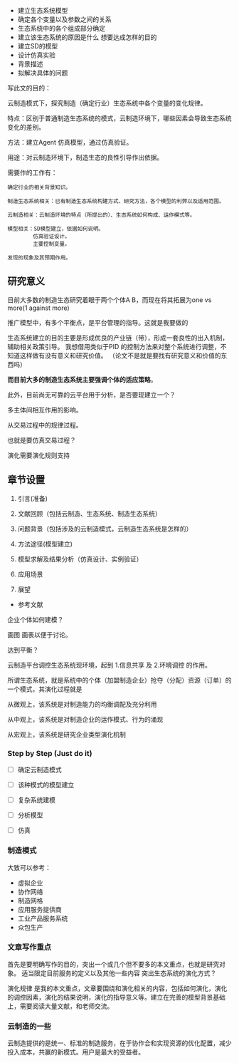+ 建立生态系统模型
+ 确定各个变量以及参数之间的关系
+ 生态系统中的各个组成部分确定
+ 建立该生态系统的原因是什么 想要达成怎样的目的
+ 建立SD的模型
+ 设计仿真实验
+ 背景描述
+ 拟解决具体的问题


写此文的目的：

云制造模式下，探究制造（确定行业）生态系统中各个变量的变化规律。

特点：区别于普通制造生态系统的模式，云制造环境下，哪些因素会导致生态系统变化的差别。

方法：建立Agent 仿真模型，通过仿真验证。

用途：对云制造环境下，制造生态的良性引导作出依据。

需要作的工作有：

	确定行业的相关背景知识。

	制造生态系统相关：已有制造生态系统构建方式、研究方法，各个模型的利弊以及适用范围。

	云制造相关：云制造环境的特点（所提出的）、生态系统如何构成、运作模式等。

	模型相关：SD模型建立，依据如何说明。
			仿真验证设计。
			主要控制变量。

	发现的现象及其预期作用。

## 研究意义

目前大多数的制造生态研究着眼于两个个体A B，而现在将其拓展为one vs more(1 against more)

推广模型中，有多个平衡点，是平台管理的指导。这就是我要做的

生态系统建立的目的主要是形成优良的产业链（带），形成一套良性的出入机制，辅助相关政策引导。
我想借用类似于PID 的控制方法来对整个系统进行调整，不知道这样做有没有意义和研究价值。
（论文不是就是要找有研究意义和价值的东西吗）

__而目前大多的制造生态系统主要强调个体的适应策略__。

此外，目前尚无可靠的云平台用于分析，是否要现建立一个？

多主体间相互作用的影响。

从交易过程中的规律过程。

也就是要仿真交易过程？

演化需要演化规则支持

## 章节设置

1. 引言(准备)

2. 文献回顾（包括云制造、生态系统、制造生态系统）

3. 问题背景（包括涉及的云制造模式，云制造生态系统是怎样的）

4. 方法途径(模型建立)

5. 模型求解及结果分析（仿真设计、实例验证）

6. 应用场景

7. 展望

+ 参考文献

企业个体如何建模？

画图 画表以便于讨论。

达到平衡？

云制造平台调控生态系统现环境，起到 1.信息共享 及 2.环境调控 的作用。

所谓生态系统，就是系统中的个体（加盟制造企业）抢夺（分配）资源（订单）的一个模式，其演化过程就是


从微观上，该系统是对制造能力的均衡调配及充分利用

从中观上，该系统是对制造企业的运作模式、行为的涌现

从宏观上，该系统是研究企业类型演化机制

### Step by Step (Just do it)
- [ ] 确定云制造模式
- [ ] 该种模式的模型建立
- [ ] 复杂系统建模
- [ ] 分析模型
- [ ] 仿真


### 制造模式
大致可以参考：
+ 虚拟企业
+ 协作网络
+ 制造网格
+ 应用服务提供商
+ 工业产品服务系统
+ 众包生产

### 文章写作重点
首先是要明确写作的目的，突出一个或几个但不要多的本文重点，也就是研究对象。
适当限定目前服务的定义以及其他一些内容
突出生态系统的演化方式？

演化规律 是我的本文重点，文章要围绕和演化相关的内容，包括如何演化，演化的调控因素，演化的结果说明，演化的指导意义等。建立在完善的模型背景基础上，需要阅读大量文献，和老师交流。

### 云制造的一些
云制造提供的是统一、标准的制造服务，在于协作合和实现资源的优化配置，减少投入成本，共赢的新模式。用户是最大的受益者。
